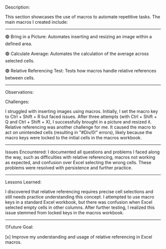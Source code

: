 Description:


This section showcases the use of macros to automate repetitive tasks. The main macros I created include:

------------------------------------------------------------------------------------------------------------------------------------------------------------------------------------
🟢 Bring in a Picture: Automates inserting and resizing an image within a defined area.


🟢 Calculate Average: Automates the calculation of the average across selected cells.


🟢 Relative Referencing Test: Tests how macros handle relative references between cells.

------------------------------------------------------------------------------------------------------------------------------------------------------------------------------------

Observations:


Challenges:


I struggled with inserting images using macros. Initially, I set the macro key to Ctrl + Shift + R but faced issues. After three attempts (with Ctrl + Shift + Q and Ctrl + Shift + X), I successfully brought in a picture and resized it.
Relative referencing was another challenge for me. It caused the macro to act on unintended cells (resulting in "#Div/0!" errors), likely because the macro keys were locked to the initial cells in the macros workbook.


-----------------------------------------------------------------------------------------------------------------------------------------

Issues Encountered:
I documented all questions and problems I faced along the way, such as difficulties with relative referencing, macros not working as expected, and confusion over Excel selecting the wrong cells. These problems were resolved with persistence and further practice.


-----------------------------------------------------------------------------------------------------------------------------------------

Lessons Learned:


I discovered that relative referencing requires precise cell selections and still needs practice understanding this concept.
I attempted to use macro keys in a standard Excel workbook, but there was confusion when Excel selected empty cells in other columns. After further testing, I realized this issue stemmed from locked keys in the macros workbook.

------------------------------------------------------------------------------------------------------------------------------------------------------------------------------------

⏰Future Goal:


[x]   Improve my understanding and usage of relative referencing in Excel macros.


